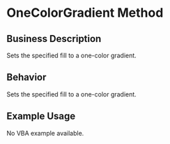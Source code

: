 # OneColorGradient Method

## Business Description
Sets the specified fill to a one-color gradient.

## Behavior
Sets the specified fill to a one-color gradient.

## Example Usage
No VBA example available.